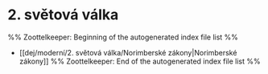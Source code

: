 # 2. světová válka
%% Zoottelkeeper: Beginning of the autogenerated index file list  %%
-  [[dej/moderní/2. světová válka/Norimberské zákony|Norimberské zákony]]
%% Zoottelkeeper: End of the autogenerated index file list  %%
